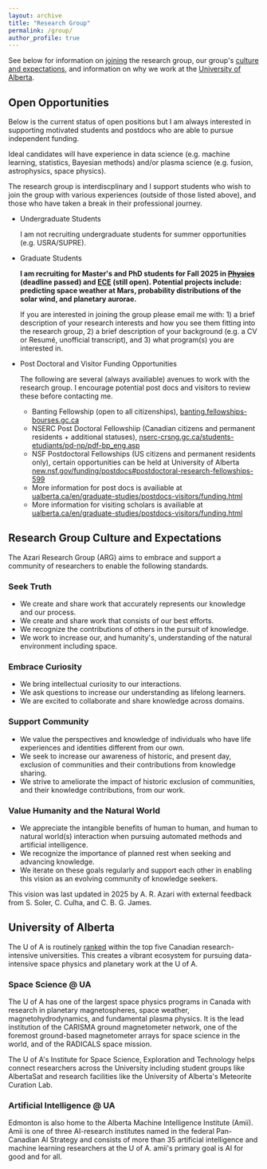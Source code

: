 ```yaml
---
layout: archive
title: "Research Group"
permalink: /group/
author_profile: true
---
```


See below for information on [joining](#open-opportunities) the research group, our group's [culture and expectations](#research-group-culture-and-expectations), and information on why we work at the [University of Alberta](#university-of-alberta).

## Open Opportunities

Below is the current status of open positions but I am always interested in supporting motivated students and postdocs who are able to pursue independent funding.  

Ideal candidates will have experience in data science (e.g. machine learning, statistics, Bayesian methods) and/or plasma science (e.g. fusion, astrophysics, space physics). 

The research group is interdiscplinary and I support students who wish to join the group with various experiences (outside of those listed above), and those who have taken a break in their professional journey. 

- Undergraduate Students

  I am not recruiting undergraduate students for summer opportunities (e.g. USRA/SUPRE).

- Graduate Students

  **I am recruiting for Master's and PhD students for Fall 2025 in ~~[Physics](https://www.ualberta.ca/en/physics/index.html)~~ (deadline passed) and [ECE](https://www.ualberta.ca/en/engineering/electrical-computer-engineering/index.html) (still open). Potential projects include: predicting space weather at Mars, probability distributions of the solar wind, and planetary aurorae.**

  If you are interested in joining the group please email me with: 1) a brief description of your research interests and how you see them fitting into the research group, 2) a brief description of your background (e.g. a CV or Resumé, unofficial transcript), and 3) what program(s) you are interested in. 

- Post Doctoral and Visitor Funding Opportunities

  The following are several (always availiable) avenues to work with the research group. I encourage
  potential post docs and visitors to review these before contacting me.

    - Banting Fellowship (open to all citizenships), [banting.fellowships-bourses.gc.ca](https://banting.fellowships-bourses.gc.ca)
    - NSERC Post Doctoral Fellowshiip (Canadian citizens and permanent residents + additional statuses), [nserc-crsng.gc.ca/students-etudiants/pd-np/pdf-bp_eng.asp](https://www.nserc-crsng.gc.ca/students-etudiants/pd-np/pdf-bp_eng.asp)
    - NSF Postdoctoral Fellowships (US citizens and permanent residents only), certain opportunities can be held at University of Alberta [new.nsf.gov/funding/postdocs#postdoctoral-research-fellowships-599](https://new.nsf.gov/funding/postdocs#postdoctoral-research-fellowships-599)
    - More information for post docs is availiable at [ualberta.ca/en/graduate-studies/postdocs-visitors/funding.html](https://www.ualberta.ca/en/graduate-studies/postdocs-visitors/funding.html)
    - More information for visiting scholars is availiable at [ualberta.ca/en/graduate-studies/postdocs-visitors/funding.html](https://www.ualberta.ca/en/research/research-support/academic-visitor-office/index.html)
 
<!--- Students and Scholars at Risk of Displacement

  The following are specific programs that either the University or Canadian Universities generally participate in.
  
-   Palestinian Students & Scholars at Risk [pssar.ca](https://pssar.ca/)
-   David Turpin and Suromitra Sanatani Award for Refugees and Displaced Persons -->

## Research Group Culture and Expectations

The Azari Research Group (ARG) aims to embrace and support a community of researchers to enable the following standards. 

### Seek Truth
- We create and share work that accurately represents our knowledge and our process.
- We create and share work that consists of our best efforts.
- We recognize the contributions of others in the pursuit of knowledge. 
- We work to increase our, and humanity's, understanding of the natural environment including space.

### Embrace Curiosity
- We bring intellectual curiosity to our interactions.
- We ask questions to increase our understanding as lifelong learners. 
- We are excited to collaborate and share knowledge across domains.
 
### Support Community
- We value the perspectives and knowledge of individuals who have life experiences and identities different from our own.
- We seek to increase our awareness of historic, and present day, exclusion of communities and their contributions from knowledge sharing.
- We strive to ameliorate the impact of historic exclusion of communities, and their knowledge contributions, from our work.

### Value Humanity and the Natural World
- We appreciate the intangible benefits of human to human, and human to natural world(s) interaction when pursuing automated methods and artificial intelligence.
- We recognize the importance of planned rest when seeking and advancing knowledge. 
- We iterate on these goals regularly and support each other in enabling this vision as an evolving community of knowledge seekers.

This vision was last updated in 2025 by A. R. Azari with external feedback from S. Soler, C. Culha, and C. B. G. James.

## University of Alberta

The U of A is routinely [ranked](https://www.ualberta.ca/en/about/university-rankings/index.html) within the top five Canadian research-intensive universities. This creates a vibrant ecosystem for pursuing data-intensive space physics and planetary work at the U of A.

### Space Science @ UA

The U of A has one of the largest space physics programs in Canada with research in planetary magnetospheres, space weather, magnetohydrodynamics, and fundamental plasma physics. It is the lead institution of the CARISMA ground magnetometer network, one of the foremost ground-based magnetometer arrays for space science in the world, and of the RADICALS space mission. 

The U of A's Institute for Space Science, Exploration and Technology helps connect researchers across the University including student groups like AlbertaSat and research facilities like the University of Alberta's Meteorite Curation Lab.

### Artificial Intelligence @ UA

Edmonton is also home to the Alberta Machine Intelligence Institute (Amii). Amii is one of three AI-research institutes named in the federal Pan-Canadian AI Strategy and consists of more than 35 artificial intelligence and machine learning researchers at the U of A. amii's primary goal is AI for good and for all. 


